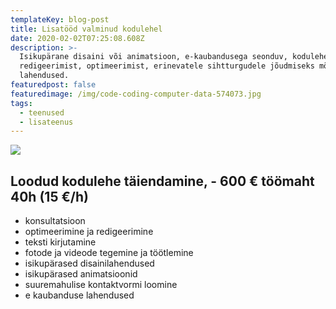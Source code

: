 ```yaml
---
templateKey: blog-post
title: Lisatööd valminud kodulehel
date: 2020-02-02T07:25:08.608Z
description: >-
  Isikupärane disaini või animatsioon, e-kaubandusega seonduv, kodulehe
  redigeerimist, optimeerimist, erinevatele sihtturgudele jõudmiseks mõeldud
  lahendused. 
featuredpost: false
featuredimage: /img/code-coding-computer-data-574073.jpg
tags:
  - teenused
  - lisateenus
---
```



![](/img/lisatööd-valminud-kodulehel.jpg)

## Loodud kodulehe täiendamine,  -  600 € töömaht 40h (15 €/h)

* konsultatsioon
* optimeerimine ja redigeerimine
* teksti kirjutamine
* fotode ja videode tegemine ja töötlemine
* isikupärased disainilahendused
* isikupärased animatsioonid
* suuremahulise kontaktvormi loomine
* e kaubanduse lahendused
